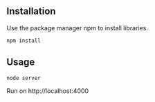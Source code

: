 ## Installation

Use the package manager npm to install libraries.

```bash
npm install
```

## Usage

```bash
node server
```

Run on http://localhost:4000